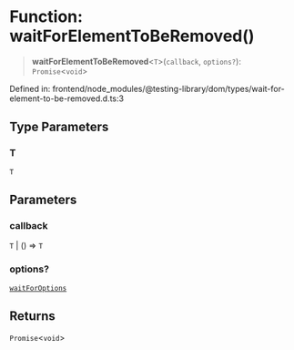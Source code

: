 # Function: waitForElementToBeRemoved()

> **waitForElementToBeRemoved**\<`T`\>(`callback`, `options?`): `Promise`\<`void`\>

Defined in: frontend/node\_modules/@testing-library/dom/types/wait-for-element-to-be-removed.d.ts:3

## Type Parameters

### T

`T`

## Parameters

### callback

`T` | () => `T`

### options?

[`waitForOptions`](../interfaces/waitForOptions.md)

## Returns

`Promise`\<`void`\>
